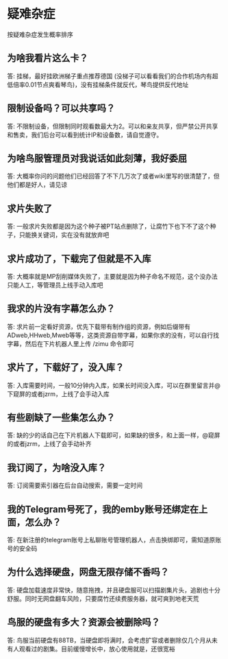 # 疑难杂症
按疑难杂症发生概率排序
## 为啥我看片这么卡？
答: 挂梯，最好挂欧洲梯子重点推荐德国 (没梯子可以看看我们的合作机场内有超低倍率0.01节点爽看琴鸟)，没有挂梯条件就反代，琴鸟提供反代地址  
## 限制设备吗？可以共享吗？
答: 不限制设备，但限制同时观看数最大为2。可以和亲友共享，但严禁公开共享和售卖，我们后台可以看到统计IP和设备数，请自觉遵守。
## 为啥鸟服管理员对我说话如此刻薄，我好委屈
答: 大概率你问的问题他们已经回答了不下几万次了或者wiki里写的很清楚了，但他们都是好人，请见谅
## 求片失败了
答: 一般求片失败都是因为这个种子被PT站点删除了，让腐竹下也下不了这个种子，只能换关键词，实在没有就放弃吧
## 求片成功了，下载完了但就是不入库
答: 大概率就是MP刮削媒体失败了，主要就是因为种子命名不规范，这个没办法只能人工，等管理员上线手动入库吧
## 我求的片没有字幕怎么办？
答: 求片前一定看好资源，优先下载带有制作组的资源，例如后缀带有 ADweb,HHweb,Mweb等等，这类资源自带字幕，如果你求的没有，可以自行找字幕，然后在下片机器人里上传 /zimu 命令即可
## 求片了，下载好了，没入库？
答: 入库需要时间，一般10分钟内入库，如果长时间没入库，可以在群里留言并@下窥屏的或者jzrm，上线了会手动入库
## 有些剧缺了一些集怎么办？
答: 缺的少的话自己在下片机器人下载即可，如果缺的很多，和上面一样，@窥屏的或者jzrm，上线了会手动补齐
## 我订阅了，为啥没入库？
答: 订阅需要索引器在后台自动搜索，需要一定时间
## 我的Telegram号死了，我的emby账号还绑定在上面，怎么办？
答: 在新注册的telegram账号上私聊账号管理机器人，点击换绑即可，需知道原账号的安全码
## 为什么选择硬盘，网盘无限存储不香吗？
答: 硬盘加载速度非常快，随意拖拽，并且硬盘服可以扫描剧集片头，追剧也十分舒服。同时无网盘翻车风险，只要腐竹还续费服务器，就可爽到地老天荒
## 鸟服的硬盘有多大？资源会被删除吗？
答: 鸟服当前硬盘有88TB，当硬盘即将满时，会考虑扩容或者删除仅几个月从未有人观看过的剧集。目前缓慢增长中，放心使用就是，还很宽裕
